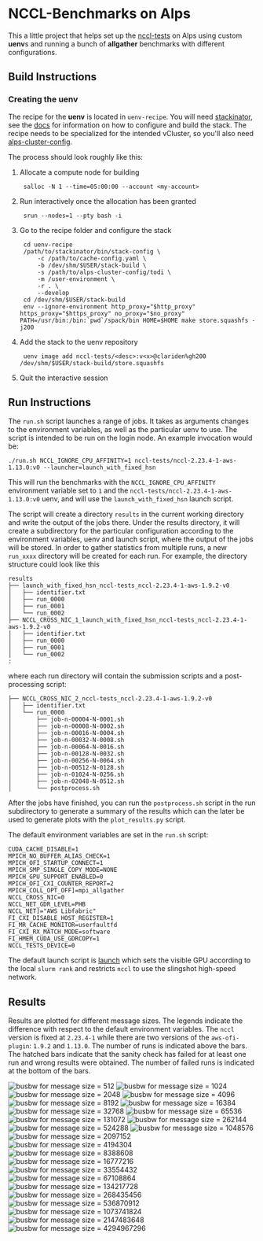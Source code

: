 # NCCL-Benchmarks on Alps

This a little project that helps set up the
[nccl-tests](https://github.com/NVIDIA/nccl-tests) on Alps using custom
**uenv**s and running a bunch of **allgather** benchmarks with different configurations.

## Build Instructions

### Creating the uenv

The recipe for the **uenv** is located in `uenv-recipe`. You will need
[stackinator](https://github.com/eth-cscs/stackinator), see the
[docs](https://eth-cscs.github.io/stackinator/configuring/) for information on
how to configure and build the stack. The recipe needs to be specialized for
the intended vCluster, so you'll also need
[alps-cluster-config](https://github.com/eth-cscs/alps-cluster-config).

The process should look roughly like this:

1. Allocate a compute node for building

        salloc -N 1 --time=05:00:00 --account <my-account>

2. Run interactively once the allocation has been granted

        srun --nodes=1 --pty bash -i

3. Go to the recipe folder and configure the stack

        cd uenv-recipe
        /path/to/stackinator/bin/stack-config \
            -c /path/to/cache-config.yaml \
            -b /dev/shm/$USER/stack-build \
            -s /path/to/alps-cluster-config/todi \
            -m /user-environment \
            -r . \
            --develop
        cd /dev/shm/$USER/stack-build
        env --ignore-environment http_proxy="$http_proxy" https_proxy="$https_proxy" no_proxy="$no_proxy" PATH=/usr/bin:/bin:`pwd`/spack/bin HOME=$HOME make store.squashfs -j200

4. Add the stack to the uenv repository

        uenv image add nccl-tests/<desc>:v<x>@clariden%gh200 /dev/shm/$USER/stack-build/store.squashfs

5. Quit the interactive session


## Run Instructions

The `run.sh` script launches a range of jobs. It takes as arguments changes to
the environment variables, as well as the particular uenv to use. The script is
intended to be run on the login node. An example invocation would be:

    ./run.sh NCCL_IGNORE_CPU_AFFINITY=1 nccl-tests/nccl-2.23.4-1-aws-1.13.0:v0 --launcher=launch_with_fixed_hsn

This will run the benchmarks with the `NCCL_IGNORE_CPU_AFFINITY` environment
variable set to `1` and the `nccl-tests/nccl-2.23.4-1-aws-1.13.0:v0` uenv, and
will use the `launch_with_fixed_hsn` launch script.

The script will create a directory `results` in the current working directory
and write the output of the jobs there. Under the results directory, it will
create a subdirectory for the particular configuration according to the
environment variables, uenv and launch script, where the output of the jobs
will be stored. In order to gather statistics from multiple runs, a new
`run_xxxx` directory will be created for each run. For example, the directory
structure could look like this

    results
    ├── launch_with_fixed_hsn_nccl-tests_nccl-2.23.4-1-aws-1.9.2-v0
    │   ├── identifier.txt
    │   ├── run_0000
    │   ├── run_0001
    │   └── run_0002
    ├── NCCL_CROSS_NIC_1_launch_with_fixed_hsn_nccl-tests_nccl-2.23.4-1-aws-1.9.2-v0
    │   ├── identifier.txt
    │   ├── run_0000
    │   ├── run_0001
    │   └── run_0002
    :

where each run directory will contain the submission scripts and a post-processing
script:

    ├── NCCL_CROSS_NIC_2_nccl-tests_nccl-2.23.4-1-aws-1.9.2-v0
    │   ├── identifier.txt
    │   └── run_0000
    │       ├── job-n-00004-N-0001.sh
    │       ├── job-n-00008-N-0002.sh
    │       ├── job-n-00016-N-0004.sh
    │       ├── job-n-00032-N-0008.sh
    │       ├── job-n-00064-N-0016.sh
    │       ├── job-n-00128-N-0032.sh
    │       ├── job-n-00256-N-0064.sh
    │       ├── job-n-00512-N-0128.sh
    │       ├── job-n-01024-N-0256.sh
    │       ├── job-n-02048-N-0512.sh
    │       └── postprocess.sh


After the jobs have finished, you can run the `postprocess.sh` script in the
run subdirectory to generate a summary of the results which can the later be
used to generate plots with the `plot_results.py` script.

The default environment variables are set in the `run.sh` script:

    
    CUDA_CACHE_DISABLE=1
    MPICH_NO_BUFFER_ALIAS_CHECK=1
    MPICH_OFI_STARTUP_CONNECT=1
    MPICH_SMP_SINGLE_COPY_MODE=NONE
    MPICH_GPU_SUPPORT_ENABLED=0
    MPICH_OFI_CXI_COUNTER_REPORT=2
    MPICH_COLL_OPT_OFF]=mpi_allgather
    NCCL_CROSS_NIC=0
    NCCL_NET_GDR_LEVEL=PHB
    NCCL_NET]="AWS Libfabric"
    FI_CXI_DISABLE_HOST_REGISTER=1
    FI_MR_CACHE_MONITOR=userfaultfd
    FI_CXI_RX_MATCH_MODE=software
    FI_HMEM_CUDA_USE_GDRCOPY=1
    NCCL_TESTS_DEVICE=0

The default launch script is [launch](launch) which sets the visible GPU according to
the local `slurm rank` and restricts `nccl` to use the slingshot high-speed
network.

## Results

Results are plotted for different message sizes. The legends indicate the
difference with respect to the default environment variables. The `nccl`
version is fixed at `2.23.4-1` while there are two versions of the
`aws-ofi-plugin`: `1.9.2` and `1.13.0`. The number of runs is indicated above
the bars. The hatched bars indicate that the sanity check has failed for at
least one run and wrong results were obtained. The number of failed runs is
indicated at the bottom of the bars.

![busbw for message size =  512        ](plots/busbw_vs_nodes_512.svg)
![busbw for message size =  1024       ](plots/busbw_vs_nodes_1024.svg)
![busbw for message size =  2048       ](plots/busbw_vs_nodes_2048.svg)
![busbw for message size =  4096       ](plots/busbw_vs_nodes_4096.svg)
![busbw for message size =  8192       ](plots/busbw_vs_nodes_8192.svg)
![busbw for message size =  16384      ](plots/busbw_vs_nodes_16384.svg)
![busbw for message size =  32768      ](plots/busbw_vs_nodes_32768.svg)
![busbw for message size =  65536      ](plots/busbw_vs_nodes_65536.svg)
![busbw for message size =  131072     ](plots/busbw_vs_nodes_131072.svg)
![busbw for message size =  262144     ](plots/busbw_vs_nodes_262144.svg)
![busbw for message size =  524288     ](plots/busbw_vs_nodes_524288.svg)
![busbw for message size =  1048576    ](plots/busbw_vs_nodes_1048576.svg)
![busbw for message size =  2097152    ](plots/busbw_vs_nodes_2097152.svg)
![busbw for message size =  4194304    ](plots/busbw_vs_nodes_4194304.svg)
![busbw for message size =  8388608    ](plots/busbw_vs_nodes_8388608.svg)
![busbw for message size =  16777216   ](plots/busbw_vs_nodes_16777216.svg)
![busbw for message size =  33554432   ](plots/busbw_vs_nodes_33554432.svg)
![busbw for message size =  67108864   ](plots/busbw_vs_nodes_67108864.svg)
![busbw for message size =  134217728  ](plots/busbw_vs_nodes_134217728.svg)
![busbw for message size =  268435456  ](plots/busbw_vs_nodes_268435456.svg)
![busbw for message size =  536870912  ](plots/busbw_vs_nodes_536870912.svg)
![busbw for message size =  1073741824 ](plots/busbw_vs_nodes_1073741824.svg)
![busbw for message size =  2147483648 ](plots/busbw_vs_nodes_2147483648.svg)
![busbw for message size =  4294967296 ](plots/busbw_vs_nodes_4294967296.svg)

